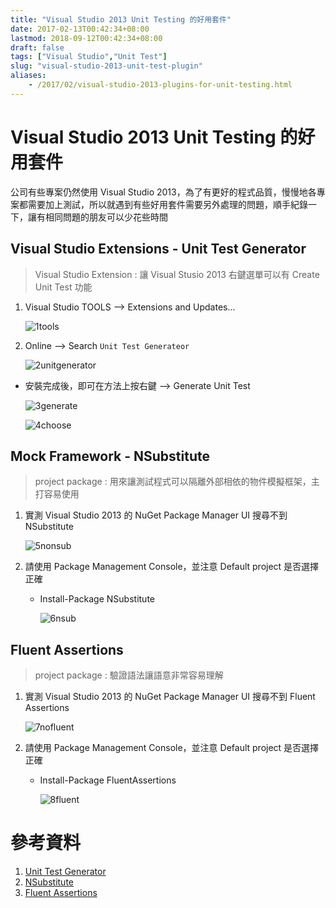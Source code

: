 ```yaml
---
title: "Visual Studio 2013 Unit Testing 的好用套件"
date: 2017-02-13T00:42:34+08:00
lastmod: 2018-09-12T00:42:34+08:00
draft: false
tags: ["Visual Studio","Unit Test"]
slug: "visual-studio-2013-unit-test-plugin"
aliases:
    - /2017/02/visual-studio-2013-plugins-for-unit-testing.html
---
```

# Visual Studio 2013 Unit Testing 的好用套件
公司有些專案仍然使用 Visual Studio 2013，為了有更好的程式品質，慢慢地各專案都需要加上測試，所以就遇到有些好用套件需要另外處理的問題，順手紀錄一下，讓有相同問題的朋友可以少花些時間

## Visual Studio Extensions - Unit Test Generator
> Visual Studio Extension : 讓 Visual Stusio 2013 右鍵選單可以有 Create Unit Test 功能

1. Visual Studio TOOLS --> Extensions and Updates...
    
    ![1tools](https://cloud.githubusercontent.com/assets/3851540/22687116/beb52e44-ed61-11e6-9df2-6268d7551c7e.png) 

2. Online --> Search `Unit Test Generateor`
    
    ![2unitgenerator](https://cloud.githubusercontent.com/assets/3851540/22687114/beb07c6e-ed61-11e6-9c93-892eaed54d20.png)

- 安裝完成後，即可在方法上按右鍵 --> Generate Unit Test
    
    ![3generate](https://cloud.githubusercontent.com/assets/3851540/22687115/beb0b5c6-ed61-11e6-96d4-0b0bf355e828.png) 

    ![4choose](https://cloud.githubusercontent.com/assets/3851540/22687117/beb7aade-ed61-11e6-8587-3cdcc12b945e.png)

## Mock Framework - NSubstitute
> project package : 用來讓測試程式可以隔離外部相依的物件模擬框架，主打容易使用

1. 實測 Visual Studio 2013 的 NuGet Package Manager UI 搜尋不到 NSubstitute
    
    ![5nonsub](https://cloud.githubusercontent.com/assets/3851540/22687118/bec07e20-ed61-11e6-8d1c-658ad3715c41.png) 

2. 請使用 Package Management Console，並注意 Default project 是否選擇正確
    - Install-Package NSubstitute
        
        ![6nsub](https://cloud.githubusercontent.com/assets/3851540/22687111/be757704-ed61-11e6-88c8-06a86bcea1a5.png)

## Fluent Assertions

> project package : 驗證語法讓語意非常容易理解

1. 實測 Visual Studio 2013 的 NuGet Package Manager UI 搜尋不到 Fluent Assertions
    
    ![7nofluent](https://cloud.githubusercontent.com/assets/3851540/22687112/be9aa72c-ed61-11e6-8b5f-0eed27bb19fb.png) 

2. 請使用 Package Management Console，並注意 Default project 是否選擇正確
    - Install-Package FluentAssertions
        
        ![8fluent](https://cloud.githubusercontent.com/assets/3851540/22687113/beafb996-ed61-11e6-9b76-42ebc2e09fc3.png)

# 參考資料
1. [Unit Test Generator](https://marketplace.visualstudio.com/items?itemName=VisualStudioALMRangers.UnitTestGenerator)
2. [NSubstitute](http://nsubstitute.github.io/)
2. [Fluent Assertions](http://www.fluentassertions.com/)